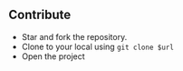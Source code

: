 ## Contribute

- Star and fork the repository.
- Clone to your local using `git clone $url`
- Open the project 